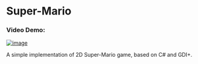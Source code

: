 # Super-Mario

### Video Demo:
[![image](https://user-images.githubusercontent.com/21237230/146306894-392ff3c5-0085-4c62-bfde-a3fcf4da457f.png)](https://youtu.be/W_CamlvLngY)

A simple implementation of 2D Super-Mario game, based on C# and GDI+.
